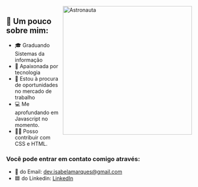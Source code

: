 
<img src="https://user-images.githubusercontent.com/61291155/105898723-8acab280-5ff8-11eb-86f8-571208c41457.png" width="350px" align="right" alt="Astronauta">

## 🔎 Um pouco sobre mim:

- 🎓 Graduando Sistemas da informação
- 💙 Apaixonada por tecnologia
- 💼 Estou à procura de oportunidades no mercado de trabalho
- 💻 Me aprofundando em Javascript no momento.
- 👩‍💻 Posso contribuir com CSS e HTML.


### Você pode entrar em contato comigo através: 
- 📧 do Email: dev.isabelamarques@gmail.com
- 🟦 do Linkedin: [LinkedIn](https://www.linkedin.com/in/isabela-marques-dias/) <br>


